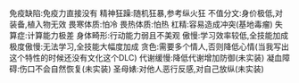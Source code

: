 免疫缺陷:免疫力直接没有
精神狂躁:随机狂暴,参考纵火狂
不值分文:身价极低,对装备,植入物无效
畏寒体质:怕冷
畏热体质:怕热
杠精:容易造成冲突(基地毒瘤)
失算症:计算能力极差
身体畸形:行动能力弱且不美观
傲慢:学习效率较低,全技能加成
极度傲慢:无法学习,全技能大幅度加成
贪色:需要多个情人,否则降低心情(当我写出这个特性的时候还没有文化这个DLC)
代谢缓慢:降低代谢增加防御(未实装)
凝血障碍:伤口不会自然恢复(未实装)
圣母婊:对他人恶行反感,对自己放纵(未实装)